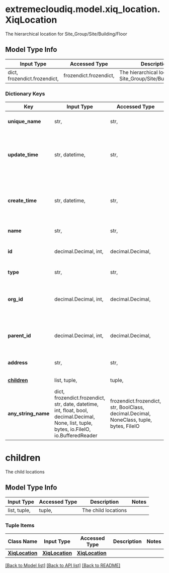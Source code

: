 # extremecloudiq.model.xiq_location.XiqLocation

The hierarchical location for Site_Group/Site/Building/Floor

## Model Type Info
Input Type | Accessed Type | Description | Notes
------------ | ------------- | ------------- | -------------
dict, frozendict.frozendict,  | frozendict.frozendict,  | The hierarchical location for Site_Group/Site/Building/Floor | 

### Dictionary Keys
Key | Input Type | Accessed Type | Description | Notes
------------ | ------------- | ------------- | ------------- | -------------
**unique_name** | str,  | str,  | The unique location name | 
**update_time** | str, datetime,  | str,  | The last update time | value must conform to RFC-3339 date-time
**create_time** | str, datetime,  | str,  | The create time | value must conform to RFC-3339 date-time
**name** | str,  | str,  | The location name | 
**id** | decimal.Decimal, int,  | decimal.Decimal,  | The unique identifier | value must be a 64 bit integer
**type** | str,  | str,  | The location type | 
**org_id** | decimal.Decimal, int,  | decimal.Decimal,  | The organization identifier, valid when enabling HIQ feature | [optional] value must be a 64 bit integer
**parent_id** | decimal.Decimal, int,  | decimal.Decimal,  | The parent location ID | [optional] value must be a 64 bit integer
**address** | str,  | str,  | The address for the location | [optional] 
**[children](#children)** | list, tuple,  | tuple,  | The child locations | [optional] 
**any_string_name** | dict, frozendict.frozendict, str, date, datetime, int, float, bool, decimal.Decimal, None, list, tuple, bytes, io.FileIO, io.BufferedReader | frozendict.frozendict, str, BoolClass, decimal.Decimal, NoneClass, tuple, bytes, FileIO | any string name can be used but the value must be the correct type | [optional]

# children

The child locations

## Model Type Info
Input Type | Accessed Type | Description | Notes
------------ | ------------- | ------------- | -------------
list, tuple,  | tuple,  | The child locations | 

### Tuple Items
Class Name | Input Type | Accessed Type | Description | Notes
------------- | ------------- | ------------- | ------------- | -------------
[**XiqLocation**](XiqLocation.md) | [**XiqLocation**](XiqLocation.md) | [**XiqLocation**](XiqLocation.md) |  | 

[[Back to Model list]](../../README.md#documentation-for-models) [[Back to API list]](../../README.md#documentation-for-api-endpoints) [[Back to README]](../../README.md)

